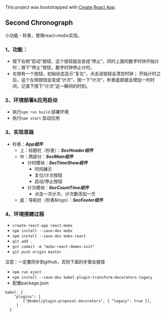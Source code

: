 This project was bootstrapped with [Create React App](https://github.com/facebook/create-react-app).

## Second Chronograph

小功能 - 秒表，使用react+mobx实现。
### 1、功能：
 - 按下右侧“启动”按钮，这个按钮就会变成“停止”，同时上面的数字时钟开始计时；按下“停止”按钮，数字时钟停止计时。
 - 左侧有一个按钮，初始状态显示“复位”，点击该铵钮会清空时钟； 开始计时之后，这个左侧按钮会变成“计次”，按一下“计次”，秒表底部就会增加一列时间，记录下按下“计次”这一瞬间的时刻。

### 2、环境部署&应用启动
 - 执行`npm run build` 部署环境
 - 执行`npm start` 启动应用
 
### 3、实现思路
 - 秒表：***App组件***
     - 上：标题栏（秒表）：***SecHeader组件***
     - 中：两部分：***SecMain组件***
        - 计时模块：***SecTimeShow组件***
            - 时间展示
            - 复位/计次按钮
            - 启动/停止按钮
        - 计次模块：***SecCountTime组件***
            - 点击一次计次，计次数添加一次
     - 底：导航栏（秒表&logo）：***SecFooter组件***
     
### 4、环境搭建过程 
 - `create-react-app react-mobx`
 - `npm install --save-dev mobx`
 - `npm install --save-dev mobx-react`
 - `git add .`
 - `git commit -m "mobx-react-demos-init"`
 - `git push origin master`
  
  注意：一定要同步到github，否则下面的步骤会报错

 - `npm run eject`
 - `npm install --save-dev babel-plugin-transform-decorators-legacy`
 - 配置package.json
```
babel: {
	"plugins": [
	    ["@babel/plugin-proposal-decorators", { "legacy": true }],
	 ]
  }
```